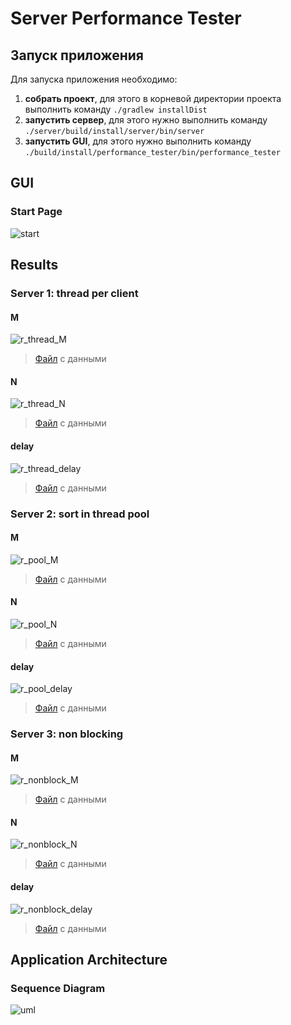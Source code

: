# Server Performance Tester

## Запуск приложения

Для запуска приложения необходимо:
1. **собрать проект**, для этого в корневой директории проекта выполнить команду 
  `./gradlew installDist`
2. **запустить сервер**, для этого нужно выполнить команду 
  `./server/build/install/server/bin/server`
3. **запустить GUI**, для этого нужно выполнить команду 
  `./build/install/performance_tester/bin/performance_tester`

## GUI

### Start Page

![start](https://github.com/natalymr/spbau_java_hw/blob/sem2-AM/pictures/start.png?raw=true)

## Results

### Server 1: thread per client
#### M

![r_thread_M](https://github.com/natalymr/spbau_java_hw/blob/sem2-AM/pictures/results_thread_M.png?raw=true)

> [Файл](https://github.com/natalymr/spbau_java_hw/blob/sem2-AM/performance_tester/PerformanceTesterResults_threadPerClient_M_1548209114937.csv) с данными

#### N

![r_thread_N](https://github.com/natalymr/spbau_java_hw/blob/sem2-AM/pictures/results_thread_N.png?raw=true)

> [Файл](https://github.com/natalymr/spbau_java_hw/blob/sem2-AM/performance_tester/PerformanceTesterResults_threadPerClient_N_1548209468469.csv) с данными

#### delay

![r_thread_delay](https://github.com/natalymr/spbau_java_hw/blob/sem2-AM/pictures/results_thread_delay.png?raw=true)

> [Файл](https://github.com/natalymr/spbau_java_hw/blob/sem2-AM/performance_tester/PerformanceTesterResults_threadPerClient_delay_1548210257360.csv) с данными

### Server 2: sort in thread pool

#### M

![r_pool_M](https://github.com/natalymr/spbau_java_hw/blob/sem2-AM/pictures/results_pool_M.png?raw=true)

> [Файл](https://github.com/natalymr/spbau_java_hw/blob/sem2-AM/performance_tester/PerformanceTesterResults_sortInThreadPool_M_1548210556228.csv) с данными

#### N

![r_pool_N](https://github.com/natalymr/spbau_java_hw/blob/sem2-AM/pictures/results_pool_N.png?raw=true)

> [Файл](https://github.com/natalymr/spbau_java_hw/blob/sem2-AM/performance_tester/PerformanceTesterResults_sortInThreadPool_N_1548210912712.csv) с данными

#### delay

![r_pool_delay](https://github.com/natalymr/spbau_java_hw/blob/sem2-AM/pictures/results_pool_delay.png?raw=true)

> [Файл](https://github.com/natalymr/spbau_java_hw/blob/sem2-AM/performance_tester/PerformanceTesterResults_sortInThreadPool_delay_1548211720067.csv) с данными

### Server 3: non blocking 

#### M

![r_nonblock_M](https://github.com/natalymr/spbau_java_hw/blob/sem2-AM/pictures/results_nonBlocking_M.png?raw=true)

> [Файл](https://github.com/natalymr/spbau_java_hw/blob/sem2-AM/performance_tester/PerformanceTesterResults_nonBlockingServer_M_1548212039685.csv) с данными

#### N

![r_nonblock_N](https://github.com/natalymr/spbau_java_hw/blob/sem2-AM/pictures/results_nonBlocking_N.png?raw=true)

> [Файл](https://github.com/natalymr/spbau_java_hw/blob/sem2-AM/performance_tester/PerformanceTesterResults_nonBlockingServer_N_1548212455038.csv) с данными

#### delay

![r_nonblock_delay](https://github.com/natalymr/spbau_java_hw/blob/sem2-AM/pictures/results_nonBlocking_delay.png?raw=true)

> [Файл](https://github.com/natalymr/spbau_java_hw/blob/sem2-AM/performance_tester/PerformanceTesterResults_nonBlockingServer_delay_1548213217262.csv) с данными

## Application Architecture

### Sequence Diagram

![uml](https://github.com/natalymr/spbau_java_hw/blob/sem2-AM/pictures/uml.png?raw=true)

